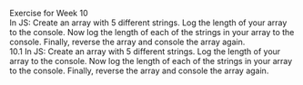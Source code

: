 Exercise for Week 10<br>
	In JS: Create an array with 5 different strings. Log the length of your array to the console. Now log the length of each of the strings in your array to the console. Finally, reverse the array and console the array again.<br>
	10.1 In JS: Create an array with 5 different strings. Log the length of your array to the console. Now log the length of each of the strings in your array to the console. Finally, reverse the array and console the array again.
	